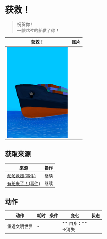 # 获救！  
> 祝贺你！<br>一艘路过的船救了你！  
  
  获救！  |   图片   
 ----  |  ----:   
   |  <img decoding="async" src="Sprite/Ship.png" href="a.md" style="max-width:300px;max-height:300px;">   
  
## 获取来源  
来源  |  操作  
----  |  ----  
[船舶救援(事件)](Event_ShipRescue.md)  |  继续  
[有船来了！(事件)](Event_ShipRescueDistance.md)  |  继续  
## 动作  
动作  |  耗时  |  条件  |  变化  |  状态  
----  |  ----  |  ----  |  ----  |  ----  
重返文明世界<br>  |  -  |    |  ** 自身：**<br>→消失  |    


<script>document.title="获救！ - 卡牌生存百科 Card Survival Wiki";</script>